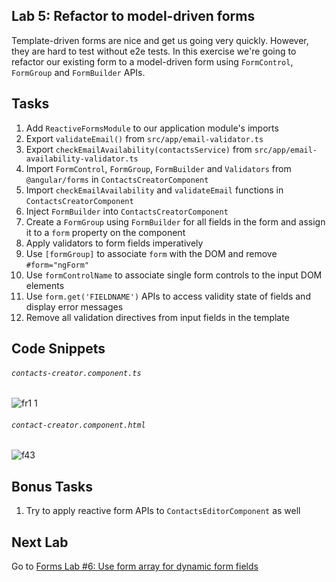 ## Lab 5: Refactor to model-driven forms

Template-driven forms are nice and get us going very quickly. However, they are hard to test without e2e tests. In this exercise we're going to refactor our existing form to a model-driven form using `FormControl`, `FormGroup` and `FormBuilder` APIs.

## Tasks

1. Add `ReactiveFormsModule` to our application module's imports
2. Export `validateEmail()` from `src/app/email-validator.ts`
3. Export `checkEmailAvailability(contactsService)` from `src/app/email-availability-validator.ts`
4. Import `FormControl`, `FormGroup`, `FormBuilder` and `Validators` from `@angular/forms` in `ContactsCreatorComponent`
5. Import `checkEmailAvailability` and `validateEmail` functions in `ContactsCreatorComponent`
6. Inject `FormBuilder` into `ContactsCreatorComponent`
7. Create a `FormGroup` using `FormBuilder` for all fields in the form and assign it to a `form` property on the component
8. Apply validators to form fields imperatively
8. Use `[formGroup]` to associate `form` with the DOM and remove `#form="ngForm"` 
9. Use `formControlName` to associate single form controls to the input DOM elements
10. Use `form.get('FIELDNAME')` APIs to access validity state of fields and display error messages
11. Remove all validation directives from input fields in the template

## Code Snippets


###### `contacts-creator.component.ts`

![fr1 1](https://user-images.githubusercontent.com/210413/47047476-2bb04d80-d1f4-11e8-8f86-b02e0ce6414a.jpg)

###### `contact-creator.component.html`

![f43](https://user-images.githubusercontent.com/210413/46901783-64aba200-cf16-11e8-863f-6bddaee00de8.jpg)

## Bonus Tasks

1. Try to apply reactive form APIs to `ContactsEditorComponent` as well

## Next Lab

Go to [Forms Lab #6: Use form array for dynamic form fields](exercise-6_use-form-array-for-dynamic-form-fields.md)
